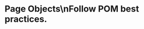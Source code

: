 <!-- Source: /Users/mzahirudeen/playwright-framework-dev/docs/docusaurus/docs/docusaurus/docs/page-objects.md -->

# Page Objects\nFollow POM best practices.

